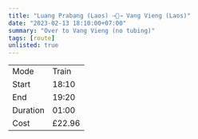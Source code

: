 ```yaml
---
title: "Luang Prabang (Laos) ⇢🚂⇢ Vang Vieng (Laos)"
date: "2023-02-13 18:10:00+07:00"
summary: "Over to Vang Vieng (no tubing)"
tags: [route]
unlisted: true
---
```


|  |   |
|---|---|
| Mode | Train |
| Start | 18:10  |
| End | 19:20  |
| Duration | 01:00 |
| Cost | £22.96 |